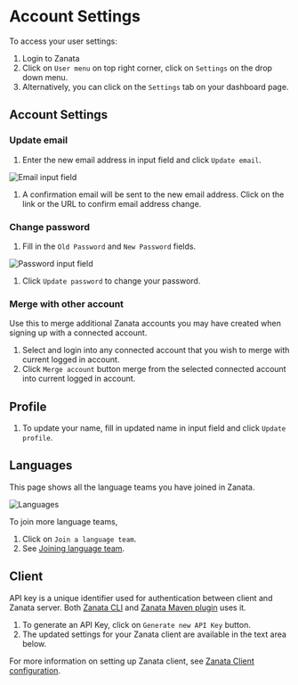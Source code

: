 # Account Settings

To access your user settings:

 1. Login to Zanata
 1. Click on `User menu` on top right corner, click on `Settings` on the drop down menu.
 1. Alternatively, you can click on the `Settings` tab on your dashboard page.
 
## Account Settings

### Update email
 
 1. Enter the new email address in input field and click `Update email`.
 
 <img alt="Email input field" src="images/account-settings-email.png" />

 1. A confirmation email will be sent to the new email address. Click on the link or the URL to confirm email address change.

### Change password

 1. Fill in the `Old Password` and `New Password` fields.

 <img alt="Password input field" src="images/account-settings-password.png" />
 
 1. Click `Update password` to change your password.
 
### Merge with other account

Use this to merge additional Zanata accounts you may have created when signing up with a connected account.

 1. Select and login into any connected account that you wish to merge with current logged in account.
 1. Click `Merge account` button merge from the selected connected account into current logged in account.

## Profile

1. To update your name, fill in updated name in input field and click `Update profile`.

## Languages

This page shows all the language teams you have joined in Zanata.

<img alt="Languages" src="images/account-settings-languages.png" />

To join more language teams,

 1. Click on `Join a language team`.
 1. See [Joining language team](user-guide/languages/language-team#joining-a-language-team).

## Client

API key is a unique identifier used for authentication between client and Zanata server.
Both [Zanata CLI](http://zanata-client.readthedocs.org/en/latest/installation) and [Zanata Maven plugin](http://zanata-client.readthedocs.org/en/latest/maven-plugin/installation/) uses it.

 1. To generate an API Key, click on `Generate new API Key` button.
 1. The updated settings for your Zanata client are available in the text area below.
 
For more information on setting up Zanata client, see [Zanata Client configuration](http://zanata-client.readthedocs.org/en/latest/configuration/).